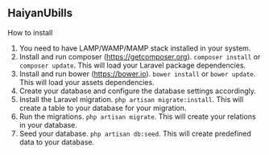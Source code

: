 ## HaiyanUbills

How to install

1. You need to have LAMP/WAMP/MAMP stack installed in your system.
2. Install and run composer (https://getcomposer.org). `composer install` or `composer update`. This will load your Laravel package dependencies.
3. Install and run bower (https://bower.io). `bower install` or `bower update`. This will load your assets dependencies.
4. Create your database and configure the database settings accordingly.
5. Install the Laravel migration. `php artisan migrate:install`. This will create a table to your database for your migration.
6. Run the migrations. `php artisan migrate`. This will create your relations in your database.
7. Seed your database. `php artisan db:seed`. This will create predefined data to your database.